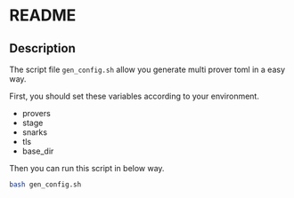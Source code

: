 # README

## Description

The script file `gen_config.sh` allow you generate multi prover toml in a easy way.

First, you should set these variables according to your environment.

- provers
- stage
- snarks
- tls
- base_dir

Then you can run this script in below way.

```bash
bash gen_config.sh
```